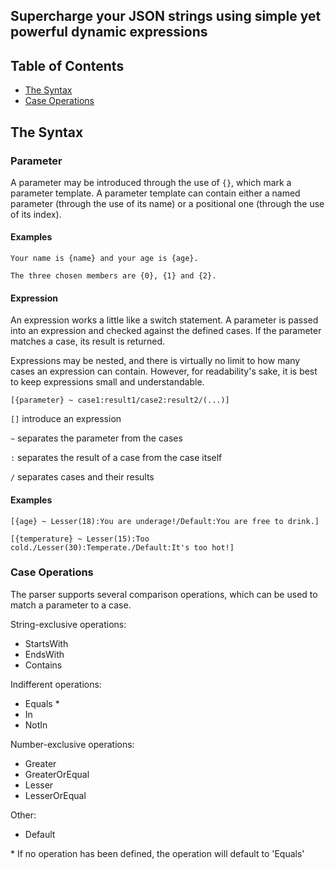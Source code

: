 ## Supercharge your JSON strings using simple yet powerful dynamic expressions

## Table of Contents

  - [The Syntax](#the-syntax)
  - [Case Operations](#case-operations)

## The Syntax 

### Parameter

A parameter may be introduced through the use of `{}`, which mark a parameter template. A parameter template can contain either a named parameter (through the use of its name) or a positional one (through the use of its index).

#### Examples

`Your name is {name} and your age is {age}.`

`The three chosen members are {0}, {1} and {2}.`

#### Expression

An expression works a little like a switch statement. A parameter is passed into an expression and checked against the defined cases. If the parameter matches a case, its result is returned.

Expressions may be nested, and there is virtually no limit to how many cases an expression can contain. However, for readability's sake, it is best to keep expressions small and understandable.

`[{parameter} ~ case1:result1/case2:result2/(...)]`

`[]` introduce an expression

`~` separates the parameter from the cases

`:` separates the result of a case from the case itself

`/` separates cases and their results

#### Examples

`[{age} ~ Lesser(18):You are underage!/Default:You are free to drink.]`

`[{temperature} ~ Lesser(15):Too cold./Lesser(30):Temperate./Default:It's too hot!]`

### Case Operations

The parser supports several comparison operations, which can be used to match a parameter to a case.

String-exclusive operations:

  - StartsWith
  - EndsWith
  - Contains

Indifferent operations:

  - Equals *
  - In
  - NotIn

Number-exclusive operations:

  - Greater
  - GreaterOrEqual
  - Lesser
  - LesserOrEqual

Other:

  - Default

\* If no operation has been defined, the operation will default to 'Equals'
